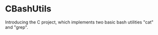 # CBashUtils
Introducing the C project, which implements two basic bash utilities "cat" and "grep".
